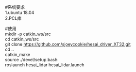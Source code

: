 #系统要求  
1.ubuntu 18.04  
2.PCL库

#使用  
mkdir -p catkin_ws/src   
cd catkin_ws/src  
git clone https://github.com/sjoeycookie/hesai_driver_XT32.git  
cd ..  
catkin_make  
source ./devel/setup.bash  
roslaunch hesai_lidar hesai_lidar.launch  


